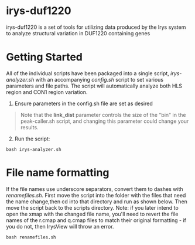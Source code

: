 # irys-duf1220

irys-duf1220 is a set of tools for utilizing data produced by the Irys system to analyze structural variation in DUF1220 containing genes

# Getting Started

All of the individual scripts have been packaged into a single script, _irys-analyzer.sh_ with an accompanying _config.sh_ script to set various parameters and file paths.  The script will automatically analyze both HLS region and CON1 region variation.

1) Ensure parameters in the config.sh file are set as desired  
>Note that the **link_dist** parameter controls the size of the "bin" in the peak-caller.sh script, and changing this parameter could change your results.  

2) Run the script:
```
bash irys-analyzer.sh
```

# File name formatting  
If the file names use underscore separators, convert them to dashes with _renamefiles.sh_.  First move the script into the folder with the files that need the name change,then cd into that directory and run as shown below.  Then move the script back to the scripts directory. Note: if you later intend to open the xmap with the changed file name, you'll need to revert the file names of the r.cmap and q.cmap files to match their original formatting - if you do not, then IrysView will throw an error.
  
 ```
 bash renamefiles.sh
 ```

